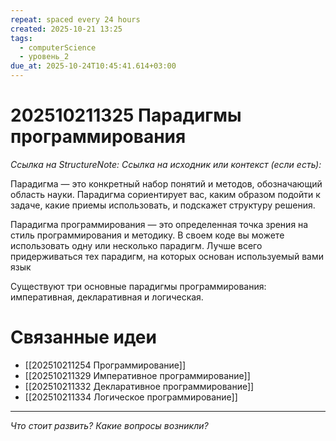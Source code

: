 ```yaml
---
repeat: spaced every 24 hours
created: 2025-10-21 13:25
tags:
  - computerScience
  - уровень_2
due_at: 2025-10-24T10:45:41.614+03:00
---
```

# 202510211325 Парадигмы программирования

*Ссылка на StructureNote:* 
*Ссылка на исходник или контекст (если есть):*

Парадигма — это конкретный набор понятий и методов, обозначающий область науки. Парадигма сориентирует вас, каким образом подойти к задаче, какие приемы использовать, и подскажет структуру решения.

Парадигма программирования — это определенная точка зрения на стиль программирования и методику. В своем коде вы можете использовать одну или несколько парадигм. Лучше всего придерживаться тех парадигм, на которых основан используемый вами язык

Существуют три основные парадигмы программирования: императивная, декларативная и логическая.

# Связанные идеи

- [[202510211254 Программирование]]
- [[202510211329 Императивное программирование]]
- [[202510211332 Декларативное программирование]]
- [[202510211334 Логическое программирование]]

---

*Что стоит развить? Какие вопросы возникли?*
